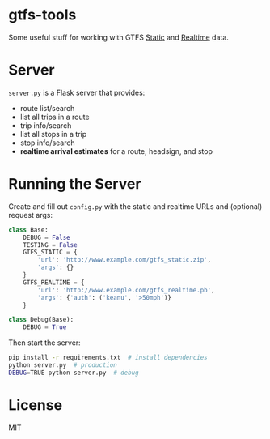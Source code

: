 # gtfs-tools

Some useful stuff for working with GTFS [Static](https://developers.google.com/transit/gtfs/) and [Realtime](https://developers.google.com/transit/gtfs-realtime/) data.

# Server

`server.py` is a Flask server that provides:

* route list/search
* list all trips in a route
* trip info/search
* list all stops in a trip
* stop info/search
* **realtime arrival estimates** for a route, headsign, and stop

# Running the Server

Create and fill out `config.py` with the static and realtime URLs and (optional) request args:

```python
class Base:
    DEBUG = False
    TESTING = False
    GTFS_STATIC = {
        'url': 'http://www.example.com/gtfs_static.zip',
        'args': {}
    }
    GTFS_REALTIME = {
        'url': 'http://www.example.com/gtfs_realtime.pb',
        'args': {'auth': ('keanu', '>50mph')}
    }

class Debug(Base):
    DEBUG = True
```

Then start the server:

```sh
pip install -r requirements.txt  # install dependencies
python server.py  # production
DEBUG=TRUE python server.py  # debug
```

# License

MIT
